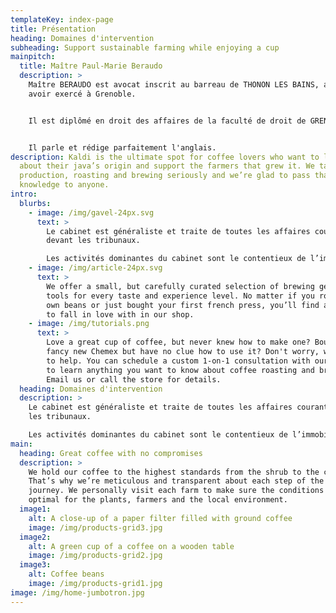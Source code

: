 ```yaml
---
templateKey: index-page
title: Présentation
heading: Domaines d'intervention
subheading: Support sustainable farming while enjoying a cup
mainpitch:
  title: Maître Paul-Marie Beraudo
  description: >
    Maître BERAUDO est avocat inscrit au barreau de THONON LES BAINS, après
    avoir exercé à Grenoble.


    Il est diplômé en droit des affaires de la faculté de droit de GRENOBLE et a étudié le droit anglo-saxon à l'Université du WYOMING.


    Il parle et rédige parfaitement l'anglais.
description: Kaldi is the ultimate spot for coffee lovers who want to learn
  about their java’s origin and support the farmers that grew it. We take coffee
  production, roasting and brewing seriously and we’re glad to pass that
  knowledge to anyone.
intro:
  blurbs:
    - image: /img/gavel-24px.svg
      text: >
        Le cabinet est généraliste et traite de toutes les affaires courantes
        devant les tribunaux.

        Les activités dominantes du cabinet sont le contentieux de l’immobilier et la défense pénale.
    - image: /img/article-24px.svg
      text: >
        We offer a small, but carefully curated selection of brewing gear and
        tools for every taste and experience level. No matter if you roast your
        own beans or just bought your first french press, you’ll find a gadget
        to fall in love with in our shop.
    - image: /img/tutorials.png
      text: >
        Love a great cup of coffee, but never knew how to make one? Bought a
        fancy new Chemex but have no clue how to use it? Don't worry, we’re here
        to help. You can schedule a custom 1-on-1 consultation with our baristas
        to learn anything you want to know about coffee roasting and brewing.
        Email us or call the store for details.
  heading: Domaines d'intervention
  description: >
    Le cabinet est généraliste et traite de toutes les affaires courantes devant
    les tribunaux.

    Les activités dominantes du cabinet sont le contentieux de l’immobilier et la défense pénale.
main:
  heading: Great coffee with no compromises
  description: >
    We hold our coffee to the highest standards from the shrub to the cup.
    That’s why we’re meticulous and transparent about each step of the coffee’s
    journey. We personally visit each farm to make sure the conditions are
    optimal for the plants, farmers and the local environment.
  image1:
    alt: A close-up of a paper filter filled with ground coffee
    image: /img/products-grid3.jpg
  image2:
    alt: A green cup of a coffee on a wooden table
    image: /img/products-grid2.jpg
  image3:
    alt: Coffee beans
    image: /img/products-grid1.jpg
image: /img/home-jumbotron.jpg
---
```

